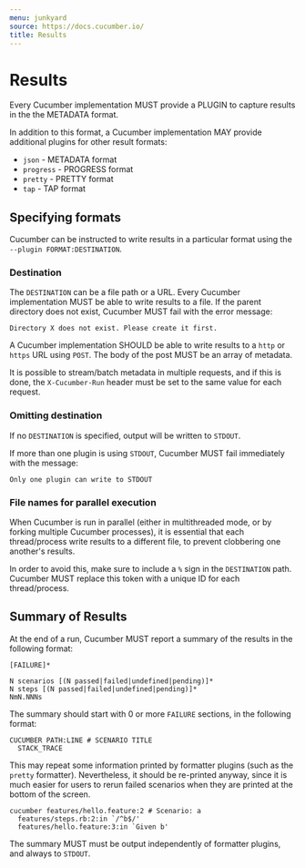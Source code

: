 ```yaml
---
menu: junkyard
source: https://docs.cucumber.io/
title: Results
---
```


# Results

Every Cucumber implementation MUST provide a PLUGIN to capture results in the
the METADATA format.

In addition to this format, a Cucumber implementation MAY provide additional plugins
for other result formats:

- `json` - METADATA format
- `progress` - PROGRESS format
- `pretty` - PRETTY format
- `tap` - TAP format

## Specifying formats

Cucumber can be instructed to write results in a particular format using the
`--plugin FORMAT:DESTINATION`.

### Destination

The `DESTINATION` can be a file path or a URL. Every Cucumber implementation
MUST be able to write results to a file. If the parent directory does not
exist, Cucumber MUST fail with the error message: 

    Directory X does not exist. Please create it first.

A Cucumber implementation SHOULD be able to write results to a `http` or `https` URL
using `POST`. The body of the post MUST be an array of metadata. 

It is possible to stream/batch metadata in multiple requests, and if this is done, 
the `X-Cucumber-Run` header must be set to the same value for each request.

### Omitting destination

If no `DESTINATION` is specified, output will be written to `STDOUT`.

If more than one plugin is using `STDOUT`, Cucumber MUST fail immediately with the message: 

    Only one plugin can write to STDOUT

### File names for parallel execution

When Cucumber is run in parallel (either in multithreaded mode, or by forking
multiple Cucumber processes), it is essential that each thread/process write
results to a different file, to prevent clobbering one another's results.

In order to avoid this, make sure to include a `%` sign in the `DESTINATION`
path. Cucumber MUST replace this token with a unique ID for each thread/process.

## Summary of Results

At the end of a run, Cucumber MUST report a summary of the results in the
following format:

```
[FAILURE]*

N scenarios [(N passed|failed|undefined|pending)]*
N steps [(N passed|failed|undefined|pending)]*
NmN.NNNs
```

The summary should start with 0 or more `FAILURE` sections, in the following
format:

```
CUCUMBER PATH:LINE # SCENARIO TITLE
  STACK_TRACE
```

This may repeat some information printed by formatter plugins (such as
the `pretty` formatter). Nevertheless, it should be re-printed anyway, since it is much
easier for users to rerun failed scenarios when they are printed at the bottom
of the screen.

```
cucumber features/hello.feature:2 # Scenario: a
  features/steps.rb:2:in `/^b$/'
  features/hello.feature:3:in `Given b'
```

The summary MUST must be output independently of formatter plugins, and always
to `STDOUT`.
